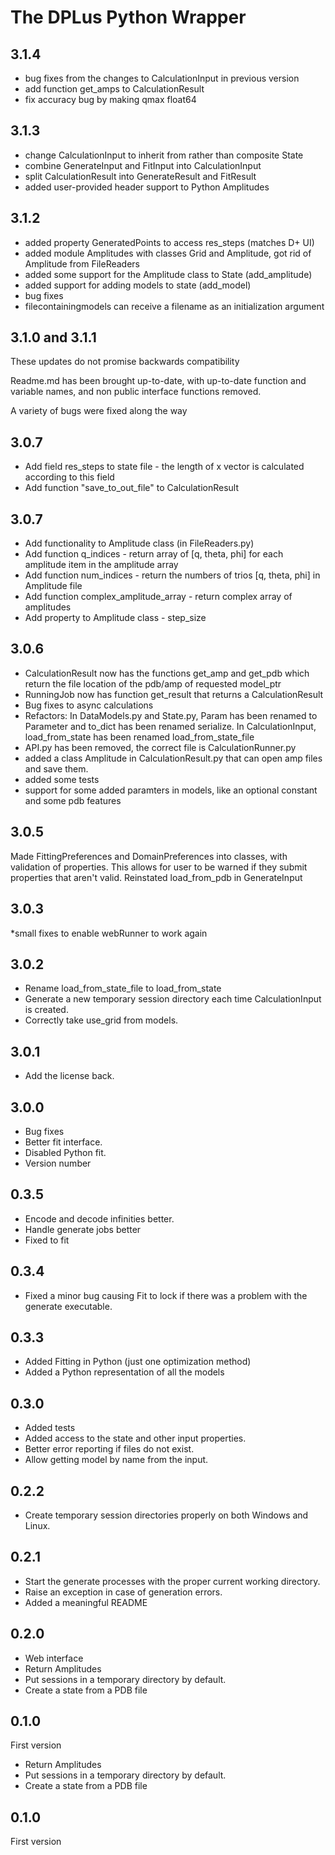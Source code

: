 The DPLus Python Wrapper
=================

3.1.4
----------------
* bug fixes from the changes to CalculationInput in previous version
* add function get_amps to CalculationResult
* fix accuracy bug by making qmax float64

3.1.3
----------------

* change CalculationInput to inherit from rather than composite State
* combine GenerateInput and FitInput into CalculationInput
* split CalculationResult into GenerateResult and FitResult
* added user-provided header support to Python Amplitudes

3.1.2
----------------

* added property GeneratedPoints to access res_steps (matches D+ UI)
* added module Amplitudes with classes Grid and Amplitude, got rid of Amplitude from FileReaders
* added some support for the Amplitude class to State (add_amplitude)
* added support for adding models to state (add_model)
* bug fixes
* filecontainingmodels can receive a filename as an initialization argument

3.1.0 and 3.1.1
----------------
These updates do not promise backwards compatibility

Readme.md has been brought up-to-date, with up-to-date function and variable names, 
and non public interface functions removed. 

A variety of bugs were fixed along the way


3.0.7
----------------
* Add field res_steps to state file - the length of x vector is calculated according to this field
* Add function "save_to_out_file" to CalculationResult

3.0.7
-----
* Add functionality to Amplitude class (in FileReaders.py) 
* Add function q_indices - return array of [q, theta, phi] for each amplitude item in the amplitude array 
* Add function num_indices - return the numbers of trios [q, theta, phi] in Amplitude file
* Add function complex_amplitude_array - return complex array of amplitudes
* Add property to Amplitude class - step_size


3.0.6
-----

* CalculationResult now has the functions get_amp and get_pdb which return the file location of the pdb/amp of requested model_ptr
* RunningJob now has function get_result that returns a CalculationResult
* Bug fixes to async calculations
* Refactors: In DataModels.py and State.py, Param has been renamed to Parameter and to_dict has been renamed serialize. In 
CalculationInput, load_from_state has been renamed load_from_state_file
* API.py has been removed, the correct file is CalculationRunner.py
* added a class Amplitude in CalculationResult.py that can open amp files and save them.
* added some tests
* support for some added paramters in models, like an optional constant and some pdb features


3.0.5
-----
Made FittingPreferences and DomainPreferences into classes, with validation of properties. This allows for user to be warned if they submit properties that aren't valid.
Reinstated load_from_pdb in GenerateInput

3.0.3
-----
*small fixes to enable webRunner to work again

3.0.2
-----
* Rename load_from_state_file to load_from_state
* Generate a new temporary session directory each time CalculationInput is created.
* Correctly take use_grid from models.

3.0.1
-----
* Add the license back. 

3.0.0
-----
* Bug fixes
* Better fit interface.
* Disabled Python fit.
* Version number 

0.3.5
----
* Encode and decode infinities better.
* Handle generate jobs better
* Fixed to fit

0.3.4
----
* Fixed a minor bug causing Fit to lock if there was a problem with the generate executable.

0.3.3
----
* Added Fitting in Python (just one optimization method)
* Added a Python representation of all the models


0.3.0
----
* Added tests
* Added access to the state and other input properties.
* Better error reporting if files do not exist.
* Allow getting model by name from the input.


0.2.2
----
* Create temporary session directories properly on both Windows and Linux.

0.2.1
----
* Start the generate processes with the proper current working directory.
* Raise an exception in case of generation errors.
* Added a meaningful README

0.2.0
----
* Web interface
* Return Amplitudes
* Put sessions in a temporary directory by default.
* Create a state from a PDB file

0.1.0
----
First version
* Return Amplitudes
* Put sessions in a temporary directory by default.
* Create a state from a PDB file

0.1.0
----
First version
